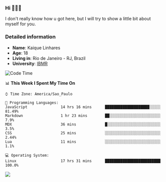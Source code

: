 ### Hi 🙋🏽‍♂️

I don't really know how u got here, but I will try to show a little bit about myself for you.

### Detailed information

* **Name**: Kaique Linhares
* **Age**: 18
* **Living in**: Rio  de Janeiro - RJ, Brazil
* **University**: [IBMR](https://www.ibmr.br/)

<!--START_SECTION:waka-->
![Code Time](http://img.shields.io/badge/Code%20Time-422%20hrs%2048%20mins-blue)

📊 **This Week I Spent My Time On** 

```text
⌚︎ Time Zone: America/Sao_Paulo

💬 Programming Languages: 
JavaScript               14 hrs 16 mins      ████████████████████░░░░░   81.49% 
Markdown                 1 hr 23 mins        ██░░░░░░░░░░░░░░░░░░░░░░░   7.9% 
MDX                      36 mins             █░░░░░░░░░░░░░░░░░░░░░░░░   3.5% 
CSS                      25 mins             ░░░░░░░░░░░░░░░░░░░░░░░░░   2.44% 
Lua                      11 mins             ░░░░░░░░░░░░░░░░░░░░░░░░░   1.1%

💻 Operating System: 
Linux                    17 hrs 31 mins      █████████████████████████   100.0%

```


<!--END_SECTION:waka-->

<a href="https://www.linkedin.com/in/kaique-linhares-25a840208/"  target="_blank"><img src="https://img.shields.io/badge/-LinkedIn-%230077B5?style=for-the-badge&logo=linkedin&logoColor=white" target="_blank"></a>
